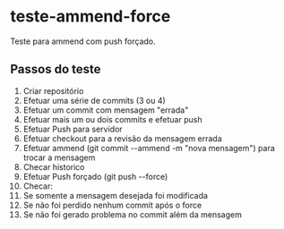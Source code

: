 # teste-ammend-force
Teste para ammend com push forçado.

## Passos do teste

1. Criar repositório
2. Efetuar uma série de commits (3 ou 4)
3. Efetuar um commit com mensagem "errada"
4. Efetuar mais um ou dois commits e efetuar push
5. Efetuar Push para servidor
5. Efetuar checkout para a revisão da mensagem errada
6. Efetuar ammend (git commit --ammend -m "nova mensagem") para trocar a mensagem
7. Checar historico
8. Efetuar Push forçado (git push --force)
9. Checar:
  1. Se somente a mensagem desejada foi modificada
  2. Se não foi perdido nenhum commit após o force
  3. Se não foi gerado problema no commit além da mensagem